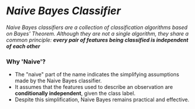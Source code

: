 # _Naive Bayes Classifier_

_Naive Bayes classifiers are a collection of classification algorithms based on Bayes' Theorem. Although they are not a single algorithm, they share a common principle: **every pair of features being classified is independent of each other**_

### Why 'Naive'?
- The "naive" part of the name indicates the simplifying assumptions made by the Naive Bayes classifier.
- It assumes that the features used to describe an observation are **conditionally independent**, given the class label.
- Despite this simplification, Naive Bayes remains practical and effective.
